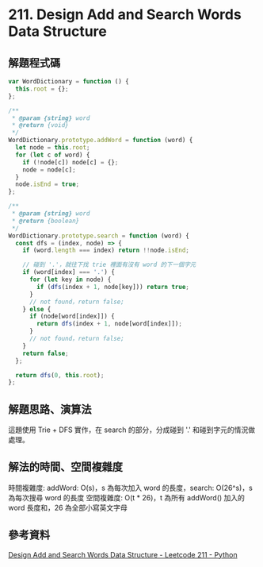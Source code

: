 # 211. Design Add and Search Words Data Structure

## 解題程式碼

```javascript
var WordDictionary = function () {
  this.root = {};
};

/**
 * @param {string} word
 * @return {void}
 */
WordDictionary.prototype.addWord = function (word) {
  let node = this.root;
  for (let c of word) {
    if (!node[c]) node[c] = {};
    node = node[c];
  }
  node.isEnd = true;
};

/**
 * @param {string} word
 * @return {boolean}
 */
WordDictionary.prototype.search = function (word) {
  const dfs = (index, node) => {
    if (word.length === index) return !!node.isEnd;

    // 碰到 '.'，就往下找 trie 裡面有沒有 word 的下一個字元
    if (word[index] === '.') {
      for (let key in node) {
        if (dfs(index + 1, node[key])) return true;
      }
      // not found，return false;
    } else {
      if (node[word[index]]) {
        return dfs(index + 1, node[word[index]]);
      }
      // not found，return false;
    }
    return false;
  };

  return dfs(0, this.root);
};
```

## 解題思路、演算法

這題使用 Trie + DFS 實作，在 search 的部分，分成碰到 '.' 和碰到字元的情況做處理。

## 解法的時間、空間複雜度

時間複雜度: addWord: O(s)，s 為每次加入 word 的長度，search: O(26^s)，s 為每次搜尋 word 的長度
空間複雜度: O(t * 26)，t 為所有 addWord() 加入的 word 長度和，26 為全部小寫英文字母

## 參考資料

[Design Add and Search Words Data Structure - Leetcode 211 - Python](https://youtu.be/BTf05gs_8iU)
